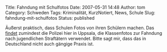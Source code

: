 Title: Fahndung mit Schulfotos
Date: 2007-05-31 14:48
Author: tom
Category: Schweden
Tags: Kriminalität, KurzNotiert, News, Schule
Slug: fahndung-mit-schulfotos
Status: published

Äußerst praktisch, dass Schulen Fotos von ihren Schülern machen. Das
[findet](http://www2.unt.se/avd/1,1786,MC=77-AV_ID=618183,00.html)
zumindest die Polizei hier in Uppsala, die Klassenfotos zur Fahndung
nach jugendlichen Straftätern verwendet. Bitte sagt mir, dass das in
Deutschland nicht auch gängige Praxis ist.

